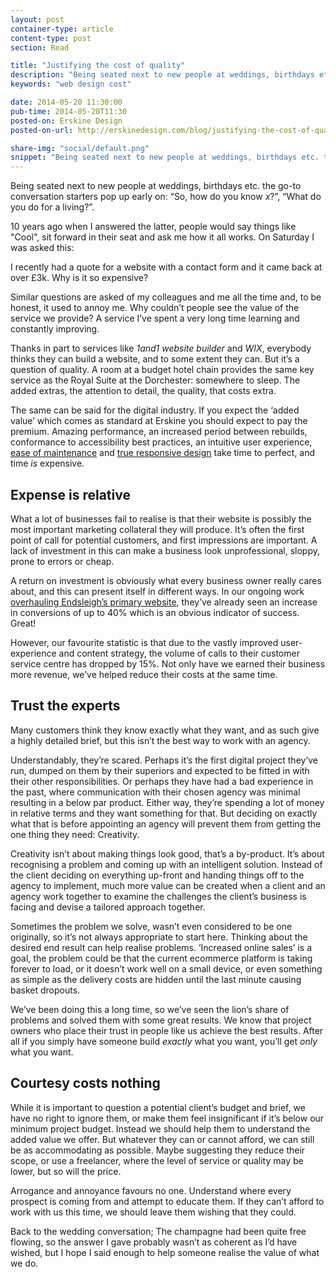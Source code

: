 ```yaml
---
layout: post
container-type: article
content-type: post
section: Read

title: "Justifying the cost of quality"
description: "Being seated next to new people at weddings, birthdays etc. the go-to conversation starters pop up early on: 'So, how do you know x?', 'What do you do for a living?'"
keywords: "web design cost"

date: 2014-05-20 11:30:00
pub-time: 2014-05-20T11:30
posted-on: Erskine Design
posted-on-url: http://erskinedesign.com/blog/justifying-the-cost-of-quality/

share-img: "social/default.png"
snippet: "Being seated next to new people at weddings, birthdays etc. the go-to conversation starters pop up early on: 'So, how do you know x?', 'What do you do for a living?'"
---
```


Being seated next to new people at weddings, birthdays etc. the go-to conversation starters pop up early on: &ldquo;So, how do you know *x*?&rdquo;, &ldquo;What do you do for a living?&rdquo;.

10 years ago when I answered the latter, people would say things like "Cool", sit forward in their seat and ask me how it all works. On Saturday I was asked this:

I recently had a quote for a website with a contact form and it came back at over £3k. Why is it so expensive?

Similar questions are asked of my colleagues and me all the time and, to be honest, it used to annoy me. Why couldn&rsquo;t people see the value of the service we provide? A service I&rsquo;ve spent a very long time learning and constantly improving.

Thanks in part to services like *1and1 website builder* and *WIX*, everybody thinks they can build a website, and to some extent they can. But it&rsquo;s a question of quality. A room at a budget hotel chain provides the same key service as the Royal Suite at the Dorchester: somewhere to sleep. The added extras, the attention to detail, the quality, that costs extra.

The same can be said for the digital industry. If you expect the &lsquo;added value&rsquo; which comes as standard at Erskine you should expect to pay the premium. Amazing performance, an increased period between rebuilds, conformance to accessibility best practices, an intuitive user experience, [ease of maintenance](http://erskinedesign.com/blog/front-end-maintenance-and-ladder-abstraction/) and [true responsive design](http://erskinedesign.com/blog/maintainable-responsive-layouts/) take time to perfect, and time *is* expensive.

## Expense is relative

What a lot of businesses fail to realise is that their website is possibly the most important marketing collateral they will produce. It&rsquo;s often the first point of call for potential customers, and first impressions are important. A lack of investment in this can make a business look unprofessional, sloppy, prone to errors or cheap.

A return on investment is obviously what every business owner really cares about, and this can present itself in different ways. In our ongoing work [overhauling Endsleigh&rsquo;s primary website](http://erskinedesign.com/portfolio/endsleigh/), they&rsquo;ve already seen an increase in conversions of up to 40% which is an obvious indicator of success. Great!

However, our favourite statistic is that due to the vastly improved user-experience and content strategy, the volume of calls to their customer service centre has dropped by 15%. Not only have we earned their business more revenue, we&rsquo;ve helped reduce their costs at the same time.

## Trust the experts

Many customers think they know exactly what they want, and as such give a highly detailed brief, but this isn&rsquo;t the best way to work with an agency. 

Understandably, they&rsquo;re scared. Perhaps it&rsquo;s the first digital project they&rsquo;ve run, dumped on them by their superiors and expected to be fitted in with their other responsibilities. Or perhaps they have had a bad experience in the past, where communication with their chosen agency was minimal resulting in a below par product. Either way, they&rsquo;re spending a lot of money in relative terms and they want something for that. But deciding on exactly what that is before appointing an agency will prevent them from getting the one thing they need: Creativity.

Creativity isn&rsquo;t about making things look good, that&rsquo;s a by-product. It&rsquo;s about recognising a problem and coming up with an intelligent solution. Instead of the client deciding on everything up-front and handing things off to the agency to implement, much more value can be created when a client and an agency work together to examine the challenges the client&rsquo;s business is facing and devise a tailored approach together.

Sometimes the problem we solve, wasn&rsquo;t even considered to be one originally, so it&rsquo;s not always appropriate to start here. Thinking about the desired end result can help realise problems. &rsquo;Increased online sales&rsquo; is a goal, the problem could be that the current ecommerce platform is taking forever to load, or it doesn&rsquo;t work well on a small device, or even something as simple as the delivery costs are hidden until the last minute causing basket dropouts.

We&rsquo;ve been doing this a long time, so we&rsquo;ve seen the lion&rsquo;s share of problems and solved them with some great results. We know that project owners who place their trust in people like us achieve the best results. After all if you simply have someone build *exactly* what you want, you&rsquo;ll get *only* what you want.

## Courtesy costs nothing

While it is important to question a potential client&rsquo;s budget and brief, we have no right to ignore them, or make them feel insignificant if it&rsquo;s below our minimum project budget. Instead we should help them to understand the added value we offer. But whatever they can or cannot afford, we can still be as accommodating as possible. Maybe suggesting they reduce their scope, or use a freelancer, where the level of service or quality may be lower, but so will the price.

Arrogance and annoyance favours no one. Understand where every prospect is coming from and attempt to educate them. If they can&rsquo;t afford to work with us this time, we should leave them wishing that they could.

Back to the wedding conversation; The champagne had been quite free flowing, so the answer I gave probably wasn&rsquo;t as coherent as I&rsquo;d have wished, but I hope I said enough to help someone realise the value of what we do.